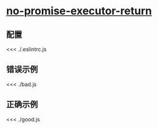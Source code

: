# [no-promise-executor-return](https://eslint.org/docs/rules/no-promise-executor-return)

## 配置

<<< ./.eslintrc.js

## 错误示例

<<< ./bad.js

## 正确示例

<<< ./good.js
